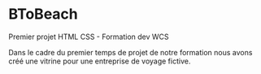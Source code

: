 # BToBeach
Premier projet HTML CSS - Formation dev WCS

Dans le cadre du premier temps de projet de notre formation nous avons créé une vitrine pour une entreprise de voyage fictive. 
